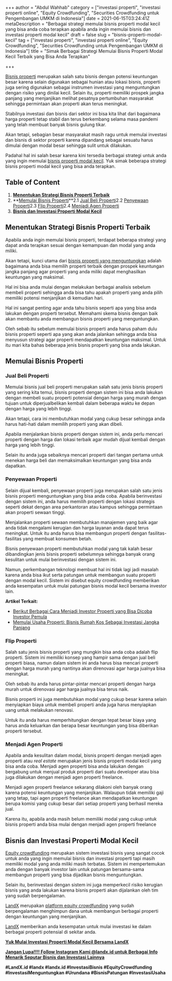 +++
author = "Abdul Wahhab"
category = ["investasi properti", "investasi properti online", "Equity Crowdfunding", "Securities Crowdfunding untuk Pengembangan UMKM di Indonesia"]
date = 2021-06-15T03:24:41Z
metaDescription = "Berbagai strategi memulai bisnis properti modal kecil yang bisa anda coba terapkan apabila anda ingin memulai bisnis dan investasi properti modal kecil"
draft = false
slug = "bisnis-properti-modal-kecil"
tag = ["investasi properti", "investasi properti online", "Equity Crowdfunding", "Securities Crowdfunding untuk Pengembangan UMKM di Indonesia"]
title = "Simak Berbagai Strategi Memulai Bisnis Properti Modal Kecil Terbaik yang Bisa Anda Terapkan"

+++


[Bisnis properti](https://landx.id/) merupakan  salah satu bisnis  dengan potensi keuntungan besar karena selain digunakan sebagai hunian atau lokasi bisnis, properti juga sering digunakan sebagai instrumen investasi yang menguntungkan dengan risiko yang dinilai kecil. Selain itu, properti memiliki prospek jangka panjang yang menjanjikan melihat pesatnya pertumbuhan masyarakat sehingga permintaan akan properti akan terus meningkat.

Stabilnya investasi dan bisnis dari sektor ini bisa kita lihat dari bagaimana harga properti tetap stabil dan terus berkembang selama masa pandemi yang telah membuat banyak bisnis gulung tikar.

Akan tetapi, sebagian besar masyarakat masih ragu untuk memulai investasi dan bisnis di sektor properti karena dipandang sebagai sesuatu harus dimulai dengan modal besar sehingga sulit untuk dilakukan.

Padahal hal ini salah besar karena kini tersedia berbagai strategi untuk anda yang ingin memulai [bisnis properti modal kecil](https://landx.id/). Yuk simak beberapa strategi bisnis properti modal kecil yang bisa anda terapkan.

## Table of Content

1. **[Menentukan Strategi Bisnis Properti Terbaik](#menentukan-strategi-bisnis-properti-terbaik)**
2. **[Memulai Bisnis Properti](#memulai-bisnis-properti)**2.1 [Jual Beli Properti](#jual-beli-properti)2.2 [Penyewaan Properti](#penyewaan-properti)2.3 [Flip Properti](#flip-properti)2.4 [Menjadi Agen Properti](#menjadi-agen-properti)
3. **[Bisnis dan Investasi Properti Modal Kecil](#bisnis-dan-investasi-properti-modal-kecil)**

## Menentukan Strategi Bisnis Properti Terbaik

Apabila anda ingin memulai bisnis properti, terdapat beberapa strategi yang dapat anda terapkan sesuai dengan kemampuan dan modal yang anda miliki.

Akan tetapi, kunci utama dari [bisnis properti yang menguntungkan](https://landx.id/) adalah bagaimana anda bisa memilih properti terbaik dengan prospek keuntungan jangka panjang agar properti yang anda miliki dapat menghasilkan keuntungan yang maksimal.

Hal ini bisa anda mulai dengan melakukan berbagai analisis sebelum membeli properti sehingga anda bisa tahu apakah properti yang anda pilih memiliki potensi menjanjikan di kemudian hari.

Hal ini sangat penting agar anda tahu bisnis seperti apa yang bisa anda lakukan dengan properti tersebut. Memahami skema bisnis dengan baik akan membantu anda membangun bisnis properti yang menguntungkan.

Oleh sebab itu sebelum memulai bisnis properti anda harus paham dulu bisnis properti seperti apa yang akan anda jalankan sehingga anda bisa menyusun strategi agar properti mendapatkan keuntungan maksimal. Untuk itu mari kita bahas beberapa jenis bisnis properti yang bisa anda lakukan.

## Memulai Bisnis Properti

### Jual Beli Properti

Memulai bisnis jual beli properti merupakan salah satu jenis bisnis properti yang sering kita temui, bisnis properti dengan sistem ini bisa anda lakukan dengan membeli suatu properti potensial dengan harga yang murah dengan tujuan untuk diperjualbelikan kembali dalam beberapa waktu ke depan dengan harga yang lebih tinggi.

Akan tetapi, cara ini membutuhkan modal yang cukup besar sehingga anda harus hati-hati dalam memilih properti yang akan dibeli.

Apabila menjalankan bisnis properti dengan sistem ini, anda perlu mencari properti dengan harga dan lokasi terbaik agar mudah dijual kembali dengan harga yang lebih tinggi.

Selain itu anda juga sebaiknya mencari properti dari tangan pertama untuk menekan harga beli dan memaksimalkan keuntungan yang bisa anda dapatkan.

### Penyewaan Properti

Selain dijual kembali, penyewaan properti juga merupakan salah satu jenis bisnis properti menguntungkan yang bisa anda coba. Apabila berinvestasi dengan sistem ini, anda harus memilih properti dengan lokasi strategis seperti dekat dengan area perkantoran atau kampus sehingga permintaan akan properti sewaan tinggi.

Menjalankan properti sewaan membutuhkan manajemen yang baik agar anda tidak mengalami kerugian dan harga layanan anda dapat terus meningkat. Untuk itu anda harus bisa membangun properti dengan fasilitas-fasilitas yang membuat konsumen betah.

Bisnis penyewaan properti membutuhkan modal yang tak kalah besar dibandingkan jenis bisnis properti sebelumnya sehingga banyak orang kesulitan untuk mulai berinvestasi dengan sistem ini.

Namun, perkembangan teknologi membuat hal ini tidak lagi jadi masalah karena anda bisa ikut serta patungan untuk membangun suatu properti dengan modal kecil. Sistem ini disebut equity crowdfunding memberikan anda kesempatan untuk mulai patungan bisnis modal kecil bersama investor lain.

**Artikel Terkait:**

* [Berikut Berbagai Cara Menjadi Investor Properti yang Bisa Dicoba Investor Pemula](https://landx.id/blog/berikut-berbagai-cara-menjadi-investor-properti-yang-bisa-dicoba-investor-pemula/)
* [Memulai Usaha Properti: Bisnis Rumah Kos Sebagai Investasi Jangka Panjang](https://landx.id/blog/memulai-usaha-properti-bisnis-rumah-kos-sebagai-investasi-jangka-panjang/)

### Flip Properti

Salah satu jenis bisnis properti yang mungkin bisa anda coba adalah flip properti. Sistem ini memiliki konsep yang hampir sama dengan jual beli properti biasa, namun dalam sistem ini anda harus bisa mencari properti dengan harga murah yang nantinya akan direnovasi agar harga jualnya bisa meningkat.

Oleh sebab itu anda harus pintar-pintar mencari properti dengan harga murah untuk direnovasi agar harga jualnya bisa terus naik.

Bisnis properti ini juga membutuhkan modal yang cukup besar karena selain menyiapkan biaya untuk membeli properti anda juga harus menyiapkan uang untuk melakukan renovasi.

Untuk itu anda harus memperhitungkan dengan tepat besar biaya yang harus anda keluarkan dan berapa besar keuntungan yang bisa diberikan properti tersebut.

### Menjadi Agen Properti

Apabila anda kesulitan dalam modal, bisnis properti dengan menjadi agen properti atau _real estate_ merupakan jenis bisnis properti modal kecil yang bisa anda coba. Menjadi agen properti bisa anda lakukan dengan bergabung untuk menjual produk properti dari suatu developer atau bisa juga dilakukan dengan menjadi agen properti freelance.

Menjadi agen properti freelance sekarang dilakoni oleh banyak orang karena potensi keuntungan yang menjanjikan. Walaupun tidak memiliki gaji yang tetap, tapi agen properti freelance akan mendapatkan keuntungan berupa komisi yang cukup besar dari setiap properti yang berhasil mereka jual.

Karena itu, apabila anda masih belum memiliki modal yang cukup untuk bisnis properti anda bisa mulai dengan menjadi agen properti freelance

## Bisnis dan Investasi Properti Modal Kecil

[Equity crowdfunding](https://landx.id/) merupakan sistem investasi bisnis yang sangat cocok untuk anda yang ingin memulai bisnis dan investasi properti tapi masih memiliki modal yang anda miliki masih terbatas. Sistem ini mempertemukan anda dengan banyak investor lain untuk patungan bersama-sama membangun properti yang bisa dijadikan bisnis menguntungkan.

Selain itu, berinvestasi dengan sistem ini juga memperkecil risiko kerugian bisnis yang anda lakukan karena bisnis properti akan dijalankan oleh tim yang sudah berpengalaman.

[LandX](https://landx.id/) merupakan [platform equity crowdfunding](https://landx.id/) yang sudah berpengalaman menghimpun dana untuk membangun berbagai properti dengan keuntungan yang menjanjikan.

[LandX](https://landx.id/) memberikan anda kesempatan untuk mulai investasi ke dalam berbagai properti potensial di sekitar anda.

**[Yuk Mulai Investasi Properti Modal Kecil Bersama LandX](https://landx.id/)**

**[Jangan Lupa!!!! Follow Instagram Kami @landx.id untuk Berbagai Info Menarik Seputar Bisnis dan Investasi Lainnya](https://instagram.com/landx.id?utm_medium=copy_link)**

**#LandX.id    #landx         #landx.id    #InvestasiBisnis    #EquityCrowdfunding    #InvestasiMenguntungkan    #Urundana    #BisnisPatungan    #InvestasiUsaha**

